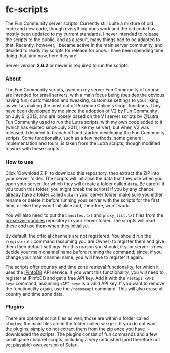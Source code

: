 # fc-scripts
The Fun Community server scripts. Currently still quite a mixture of old code and new code, though everything does work and the old code has mostly been updated to my current standards. I never intended to release the scripts to the public, and as a result, many things had to be adapted to that. Recently, however, I became active in the main server community, and decided to ready my scripts for release for once. I have been spending time doing that, and now, here they are!

Server version **2.6.2** or newer is required to run the scripts.

### About

The Fun Community scripts, used on my server Fun Community of course, are intended for small servers, with a main focus being (besides the obvious having fun) customisation and tweaking, customise settings to your liking, as well as making the most out of Pokémon Online's script functions. They have been developed by me since the adoption of V2 by Fun Community , on July 9, 2012, and are loosely based on the V1 server scripts by @Lutra. Fun Community used to run the Lutra scripts, with my own code added to it (which has existed since July 2011, like my server), but when V2 was released, I decided to branch off and started developing the Fun Community scripts. Some functionality, such as a few methods, some general implementation and tours, is taken from the Lutra scripts, though modified to work with these scripts.

### How to use

Click 'Download ZIP' to download this repository, then extract the ZIP into your server folder. The scripts will initialise the data that they use when you open your server, for which they will create a folder called `data`. Be careful if you touch this folder; you might break the scripts! If you by any chance already have a folder called `data` in your server folder, make sure you either rename or delete it before running your server with the scripts for the first time, or else they won't initialise and, therefore, won't work.

You will also need to put the `bansites.txt` and `proxy_list.txt` files from the [po-server-goodies](https://github.com/po-devs/po-server-goodies) repository in your server folder. The scripts will read these and use them when they initialise.

By default, the official channels are not registered. You should run the `/registerall` command (assuming you are Owner) to register them and give them their default settings. For this reason you should, if your server is new, decide your main channel name before running the command; since, if you change your main channel name, you will have to register it again.

The scripts offer country and time zone retrieval functionality, for which it uses the [IPinfoDB](http://ipinfodb.com/) API service. If you want this functionality, you will need to register at IPinfoDB and get a free API key. Add it with the `/setapi <API key>` command, assuming `<API key>` is a valid API key. If you want to remove the functionality again, use the `/removeapi` command. This will also erase all country and time zone data.

### Plugins

There are optional script files as well; those are within a folder called `plugins`; the main files are in the folder called `scripts`. If you do not want the plugins, simply do not extract them from the zip once you have downloaded the scripts. The plugins consist of fun commands and a few small game channel scripts, including a very unfinished (and therefore not yet playable) own version of Safari.